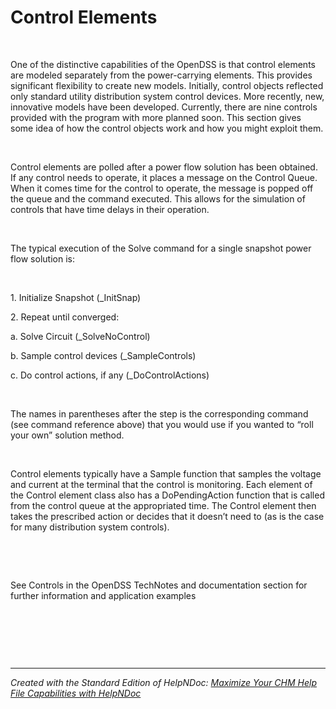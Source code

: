 # Control Elements 

&nbsp;

One of the distinctive capabilities of the OpenDSS is that control elements are modeled separately from the power-carrying elements. This provides significant flexibility to create new models. Initially, control objects reflected only standard utility distribution system control devices. More recently, new, innovative models have been developed. Currently, there are nine controls provided with the program with more planned soon. This section gives some idea of how the control objects work and how you might exploit them.

&nbsp;

Control elements are polled after a power flow solution has been obtained. If any control needs to operate, it places a message on the Control Queue. When it comes time for the control to operate, the message is popped off the queue and the command executed. This allows for the simulation of controls that have time delays in their operation.

&nbsp;

The typical execution of the Solve command for a single snapshot power flow solution is:

&nbsp;

&#49;. Initialize Snapshot (\_InitSnap)

&#50;. Repeat until converged:

a. Solve Circuit (\_SolveNoControl)

b. Sample control devices (\_SampleControls)

c. Do control actions, if any (\_DoControlActions)

&nbsp;

The names in parentheses after the step is the corresponding command (see command reference above) that you would use if you wanted to “roll your own” solution method.

&nbsp;

Control elements typically have a Sample function that samples the voltage and current at the terminal that the control is monitoring. Each element of the Control element class also has a DoPendingAction function that is called from the control queue at the appropriated time. The Control element then takes the prescribed action or decides that it doesn’t need to (as is the case for many distribution system controls).

&nbsp;

&nbsp;

See Controls in the OpenDSS TechNotes and documentation section for further information and application examples&nbsp;

&nbsp;

&nbsp;

&nbsp;


***
_Created with the Standard Edition of HelpNDoc: [Maximize Your CHM Help File Capabilities with HelpNDoc](<https://www.helpndoc.com/feature-tour/create-chm-help-files/>)_
